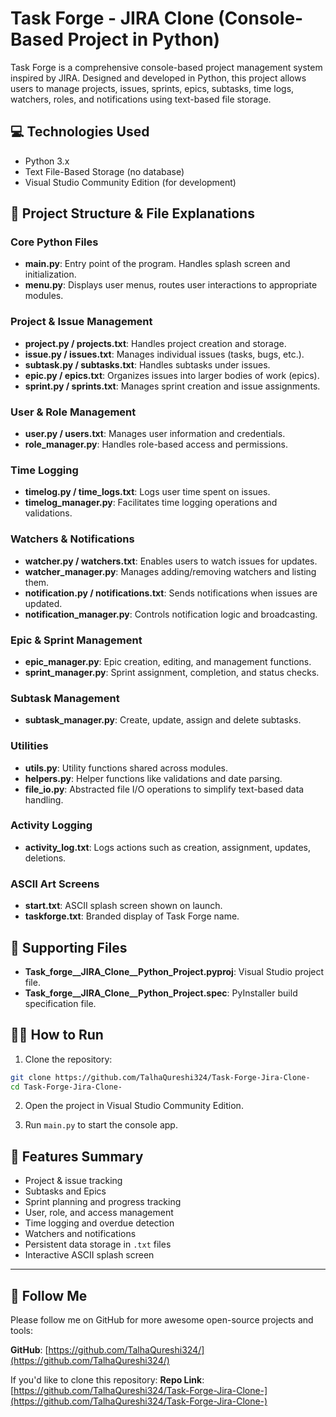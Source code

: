 # Task Forge - JIRA Clone (Console-Based Project in Python)

Task Forge is a comprehensive console-based project management system inspired by JIRA. Designed and developed in Python, this project allows users to manage projects, issues, sprints, epics, subtasks, time logs, watchers, roles, and notifications using text-based file storage.

## 💻 Technologies Used
- Python 3.x
- Text File-Based Storage (no database)
- Visual Studio Community Edition (for development)

## 📁 Project Structure & File Explanations

### Core Python Files

- **main.py**: Entry point of the program. Handles splash screen and initialization.
- **menu.py**: Displays user menus, routes user interactions to appropriate modules.

### Project & Issue Management

- **project.py / projects.txt**: Handles project creation and storage.
- **issue.py / issues.txt**: Manages individual issues (tasks, bugs, etc.).
- **subtask.py / subtasks.txt**: Handles subtasks under issues.
- **epic.py / epics.txt**: Organizes issues into larger bodies of work (epics).
- **sprint.py / sprints.txt**: Manages sprint creation and issue assignments.

### User & Role Management

- **user.py / users.txt**: Manages user information and credentials.
- **role_manager.py**: Handles role-based access and permissions.

### Time Logging

- **timelog.py / time_logs.txt**: Logs user time spent on issues.
- **timelog_manager.py**: Facilitates time logging operations and validations.

### Watchers & Notifications

- **watcher.py / watchers.txt**: Enables users to watch issues for updates.
- **watcher_manager.py**: Manages adding/removing watchers and listing them.
- **notification.py / notifications.txt**: Sends notifications when issues are updated.
- **notification_manager.py**: Controls notification logic and broadcasting.

### Epic & Sprint Management

- **epic_manager.py**: Epic creation, editing, and management functions.
- **sprint_manager.py**: Sprint assignment, completion, and status checks.

### Subtask Management

- **subtask_manager.py**: Create, update, assign and delete subtasks.

### Utilities

- **utils.py**: Utility functions shared across modules.
- **helpers.py**: Helper functions like validations and date parsing.
- **file_io.py**: Abstracted file I/O operations to simplify text-based data handling.

### Activity Logging

- **activity_log.txt**: Logs actions such as creation, assignment, updates, deletions.

### ASCII Art Screens

- **start.txt**: ASCII splash screen shown on launch.
- **taskforge.txt**: Branded display of Task Forge name.

## 🧪 Supporting Files

- **Task_forge__JIRA_Clone__Python_Project.pyproj**: Visual Studio project file.
- **Task_forge__JIRA_Clone__Python_Project.spec**: PyInstaller build specification file.

## 🧑‍💻 How to Run

1. Clone the repository:
```bash
git clone https://github.com/TalhaQureshi324/Task-Forge-Jira-Clone-
cd Task-Forge-Jira-Clone-
```

2. Open the project in Visual Studio Community Edition.

3. Run `main.py` to start the console app.

## 🎯 Features Summary

- Project & issue tracking
- Subtasks and Epics
- Sprint planning and progress tracking
- User, role, and access management
- Time logging and overdue detection
- Watchers and notifications
- Persistent data storage in `.txt` files
- Interactive ASCII splash screen

---

## 📣 Follow Me

Please follow me on GitHub for more awesome open-source projects and tools:

**GitHub**: [https://github.com/TalhaQureshi324/](https://github.com/TalhaQureshi324/)

If you'd like to clone this repository:
**Repo Link**: [https://github.com/TalhaQureshi324/Task-Forge-Jira-Clone-](https://github.com/TalhaQureshi324/Task-Forge-Jira-Clone-)

